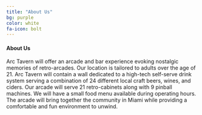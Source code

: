```yaml
---
title: "About Us"
bg: purple
color: white
fa-icon: bolt
---
```


#### About Us

Arc Tavern will offer an arcade and bar experience evoking nostalgic memories of retro-arcades. 
Our location is tailored to adults over the age of 21. 
Arc Tavern will contain a wall dedicated to a high-tech self-serve drink system serving a combination of 24 different local craft beers, wines, and ciders. 
Our arcade will serve 21 retro-cabinets along with 9 pinball machines. We will have a small food menu available during operating hours. 
The arcade will bring together the community in Miami while providing a comfortable and fun environment to unwind.